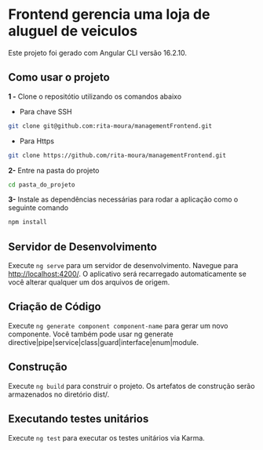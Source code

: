 # Frontend gerencia uma loja de aluguel de veiculos

Este projeto foi gerado com Angular CLI versão 16.2.10.

## Como usar o projeto

__1 -__ Clone o repositótio utilizando os comandos abaixo

- Para chave SSH

```bash
git clone git@github.com:rita-moura/managementFrontend.git
```

- Para Https
  
```bash
git clone https://github.com/rita-moura/managementFrontend.git
```

__2-__ Entre na pasta do projeto

```bash
cd pasta_do_projeto
```

__3-__ Instale as dependências necessárias para rodar a aplicação como o seguinte comando

```bash
npm install
```

## Servidor de Desenvolvimento

Execute `ng serve` para um servidor de desenvolvimento. Navegue para <http://localhost:4200/>. O aplicativo será recarregado automaticamente se você alterar qualquer um dos arquivos de origem.

## Criação de Código

Execute `ng generate component component-name` para gerar um novo componente. Você também pode usar ng generate directive|pipe|service|class|guard|interface|enum|module.

## Construção

Execute `ng build` para construir o projeto. Os artefatos de construção serão armazenados no diretório dist/.

## Executando testes unitários

Execute `ng test` para executar os testes unitários via Karma.
